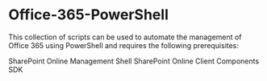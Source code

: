 # Office-365-PowerShell
This collection of scripts can be used to automate the management of Office 365 using PowerShell and requires the following prerequisites:

SharePoint Online Management Shell
SharePoint Online Client Components SDK
